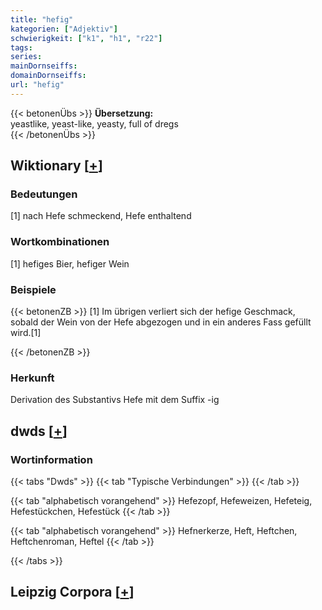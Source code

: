 ```yaml
---
title: "hefig"
kategorien: ["Adjektiv"]
schwierigkeit: ["k1", "h1", "r22"]
tags:
series:
mainDornseiffs:
domainDornseiffs:
url: "hefig"
---
```


{{< betonenÜbs >}}
**Übersetzung:**  
yeastlike, yeast-like, yeasty, full of dregs  
{{< /betonenÜbs >}}

## Wiktionary [[+](https://de.wiktionary.org/wiki/hefig)]

### Bedeutungen
[1] nach Hefe schmeckend, Hefe enthaltend  

### Wortkombinationen
[1] hefiges Bier, hefiger Wein  

### Beispiele
{{< betonenZB >}}
[1] Im übrigen verliert sich der hefige Geschmack, sobald der Wein von der Hefe abgezogen und in ein anderes Fass gefüllt wird.[1]  

{{< /betonenZB >}}
### Herkunft
Derivation des Substantivs Hefe mit dem Suffix -ig  



## dwds [[+](https://www.dwds.de/wb/hefig)]

### Wortinformation
{{< tabs "Dwds" >}}
{{< tab "Typische Verbindungen" >}}
{{< /tab >}}

{{< tab "alphabetisch vorangehend" >}}
Hefezopf, Hefeweizen, Hefeteig, Hefestückchen, Hefestück
{{< /tab >}}

{{< tab "alphabetisch vorangehend" >}}
Hefnerkerze, Heft, Heftchen, Heftchenroman, Heftel
{{< /tab >}}

{{< /tabs >}}

## Leipzig Corpora [[+](https://corpora.uni-leipzig.de/en/res?word=hefig&corpusId=deu_newscrawl-public_2018)]

